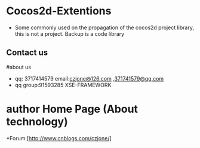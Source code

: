 # Cocos2d-Extentions

* Some commonly used on the propagation of the cocos2d project library, this is not a project. Backup is a code library

Contact us
----------

<!--* Forum: [http://www.baidu.com.org][9]-->

#about us 
* qq: 3717414579 email:czjone@126.com ,371741579@qq.com
* qq group:91593285 XSE-FRAMEWORK
# author Home Page (About technology)
*Forum:[http://www.cnblogs.com/czjone/]
